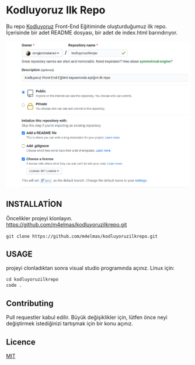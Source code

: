# Kodluyoruz Ilk Repo
Bu repo [Kodluyoruz](https://app.patika.dev) Front-End Eğitiminde oluşturduğumuz ilk repo. İçerisinde bir adet README dosyası, bir adet de index.html barındırıyor.

![](https://github.com/Kodluyoruz/taskforce/blob/main/git/odev1/figures/github.png)




## INSTALLATİON

Öncelikler projeyi klonlayın. https://github.com/m4elmas/kodluyoruzilkrepo.git

` git clone https://github.com/m4elmas/kodluyoruzilkrepo.git `

## USAGE

projeyi clonladıktan sonra visual studio programında açınız.
Linux için:
```
cd kodluyoruzilkrepo
code .
```

## Contributing
Pull requestler kabul edilir. Büyük değişiklikler için, lütfen önce neyi değiştirmek istediğinizi tartışmak için bir konu açınız.

## Licence
[MIT](https://choosealicense.com/licenses/mit/)